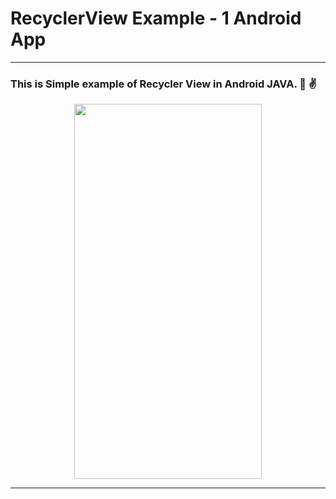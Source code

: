# RecyclerView Example - 1 Android App
---

### This is Simple example of Recycler View in Android JAVA. :ghost: :v:

<p align="center">
<kbd><img src="https://user-images.githubusercontent.com/54215324/101785917-52901300-3b23-11eb-9063-037ea63c5042.gif" width="300" height="600"></kbd>
</p>

--- 
